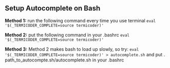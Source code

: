 ## Setup Autocomplete on Bash

**Method 1:**
run the following command every time you use terminal
`eval '$(_TERMICODER_COMPLETE=source termicoder)'`

**Method 2:**
put the following command in your .bashrc
`eval '$(_TERMICODER_COMPLETE=source termicoder)'`

**Method 3:**
Method 2 makes bash to load up slowly, so try:
`eval '$(_TERMICODER_COMPLETE=source termicoder)' > autocomplete.sh`
and put . path_to_autocompte.sh/autocomplete.sh in your .bashrc
